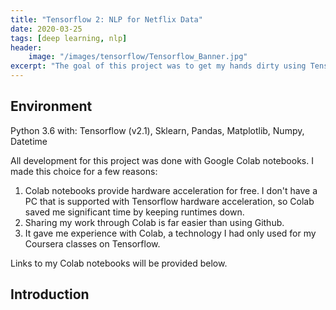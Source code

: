 ```yaml
---
title: "Tensorflow 2: NLP for Netflix Data"
date: 2020-03-25
tags: [deep learning, nlp]
header:
    image: "/images/tensorflow/Tensorflow_Banner.jpg"
excerpt: "The goal of this project was to get my hands dirty using Tensorflow 2 in an NLP project."
---
```


## Environment
Python 3.6 with: Tensorflow (v2.1), Sklearn, Pandas, Matplotlib, Numpy, Datetime

All development for this project was done with Google Colab notebooks.  I made this choice for a few reasons:
1. Colab notebooks provide hardware acceleration for free.  I don't have a PC that is supported with Tensorflow hardware acceleration, so Colab saved me significant time by keeping runtimes down.
2. Sharing my work through Colab is far easier than using Github.
3. It gave me experience with Colab, a technology I had only used for my Coursera classes on Tensorflow.

Links to my Colab notebooks will be provided below.

## Introduction
